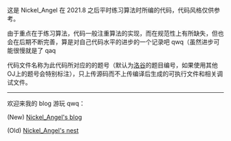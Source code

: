 这是 Nickel_Angel 在 2021.8 之后平时练习算法时所编的代码，代码风格仅供参考。

由于重点在于练习算法，代码一般注重算法的实现，而在规范性上有所缺失，但也会在后期不断完善，算是对自己代码水平的进步的一个记录吧 qwq（虽然进步可能很慢就是了 qaq

代码文件名称为此代码所对应的的题号（默认为[洛谷](https://www.luogu.com.cn)的题目编号，如果使用其他 OJ​​​ 上的题号会特别标注），只上传源码而不上传编译后生成的可执行文件和相关调试文件。

---

欢迎来我的 blog 游玩 qwq：

(New) [Nickel_Angel's blog](https://www.cnblogs.com/Nickel-Angel/)

(Old) [Nickel_Angel's nest](https://www.luogu.com.cn/blog/1239004072Angel/)
